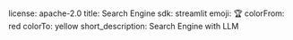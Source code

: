 license: apache-2.0
title: Search Engine
sdk: streamlit
emoji: 🏆
colorFrom: red
colorTo: yellow
short_description: Search Engine with LLM
